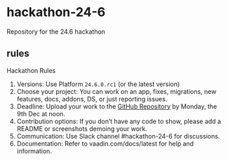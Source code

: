 # hackathon-24-6
Repository for the 24.6 hackathon

## rules
Hackathon Rules

1. Versions: Use Platform `24.6.0.rc1` (or the latest version) 
2. Choose your project: You can work on an app, fixes, migrations, new features, docs, addons, DS, or just reporting issues.
3. Deadline: Upload your work to the [GitHub Repository](https://github.com/vaadin/hackathon-24-6) by Monday, the 9th Dec at noon.
4. Contribution options: If you don’t have any code to show, please add a README or screenshots demoing your work.
5. Communication: Use Slack channel #hackathon-24-6 for discussions.
6. Documentation: Refer to vaadin.com/docs/latest for help and information.
